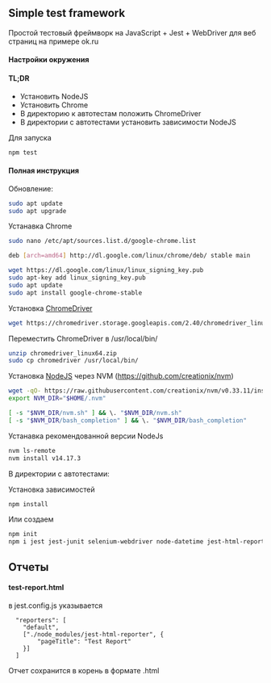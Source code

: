 ## Simple test framework
Простой тестовый фреймворк на JavaScript + Jest + WebDriver для веб страниц на примере ok.ru

#### Настройки окружения

#### TL;DR
- Установить NodeJS
- Установить Chrome
- В директорию к автотестам положить ChromeDriver
- В директории с автотестами установить зависимости NodeJS

Для запуска
```bash
npm test
```

#### Полная инструкция

Обновление:
```bash
sudo apt update
sudo apt upgrade
```
Устанавка Chrome
```bash
sudo nano /etc/apt/sources.list.d/google-chrome.list
```
```bash
deb [arch=amd64] http://dl.google.com/linux/chrome/deb/ stable main
```
```bash
wget https://dl.google.com/linux/linux_signing_key.pub
sudo apt-key add linux_signing_key.pub
sudo apt update
sudo apt install google-chrome-stable
```

Установка [ChromeDriver](http://chromedriver.storage.googleapis.com/index.html)
```bash
wget https://chromedriver.storage.googleapis.com/2.40/chromedriver_linux64.zip
```
Переместить ChromeDriver в /usr/local/bin/
```bash
unzip chromedriver_linux64.zip
sudo cp chromedriver /usr/local/bin/
```
Установка [NodeJS](https://nodejs.org/en/download/) через NVM (https://github.com/creationix/nvm)
```bash
wget -qO- https://raw.githubusercontent.com/creationix/nvm/v0.33.11/install.sh | bash
export NVM_DIR="$HOME/.nvm"

[ -s "$NVM_DIR/nvm.sh" ] && \. "$NVM_DIR/nvm.sh"
[ -s "$NVM_DIR/bash_completion" ] && \. "$NVM_DIR/bash_completion"
```

Устанавка рекомендованной версии NodeJs
```bash
nvm ls-remote
nvm install v14.17.3
```
В директории с автотестами:

Установка зависимостей
```bash
npm install
```
Или создаем
```bash
npm init
npm i jest jest-junit selenium-webdriver node-datetime jest-html-reporter
```

## Отчеты
#### test-report.html 
в jest.config.js указывается
```JS
  "reporters": [
    "default",
    ["./node_modules/jest-html-reporter", {
        "pageTitle": "Test Report"
    }]
  ]
```
Отчет сохранится в корень в формате .html